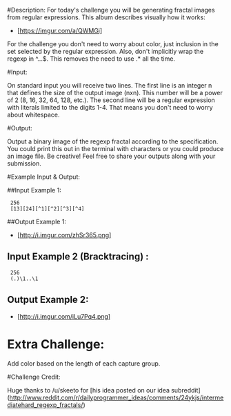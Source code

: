 #Description:
For today's challenge you will be generating fractal images from regular expressions. This album describes visually how it works:

* [https://imgur.com/a/QWMGi]

For the challenge you don't need to worry about color, just inclusion in the set selected by the regular expression. Also, don't implicitly wrap the regexp in \^...$. This removes the need to use .* all the time.

#Input:

On standard input you will receive two lines. The first line is an integer n that defines the size of the output image (nxn). This number will be a power of 2 (8, 16, 32, 64, 128, etc.).
The second line will be a regular expression with literals limited to the digits 1-4. That means you don't need to worry about whitespace.

#Output:

Output a binary image of the regexp fractal according to the specification. You could print this out in the terminal with characters or you could produce an image file. Be creative! Feel free to share your outputs along with your submission.

#Example Input & Output:

##Input Example 1:

     256
     [13][24][^1][^2][^3][^4]

##Output Example 1:

* [http://i.imgur.com/zhSr365.png]

## Input Example 2 (Bracktracing) :

     256
     (.)\1..\1

## Output Example 2:

* [http://i.imgur.com/iLu7Pq4.png]

# Extra Challenge:

Add color based on the length of each capture group.

#Challenge Credit:

Huge thanks to /u/skeeto for [his idea posted on our idea subreddit] (http://www.reddit.com/r/dailyprogrammer_ideas/comments/24ykjs/intermediatehard_regexp_fractals/)
